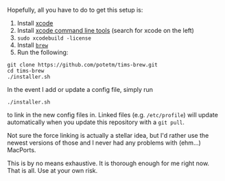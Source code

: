 Hopefully, all you have to do to get this setup is:
  1. Install [xcode](https://developer.apple.com/xcode/)
  2. Install [xcode command line tools](https://developer.apple.com/downloads/index.action) (search for xcode on the left)
  3. `sudo xcodebuild -license`
  4. Install [`brew`](http://brew.sh/)
  5. Run the following:

```
git clone https://github.com/potetm/tims-brew.git
cd tims-brew
./installer.sh
```

In the event I add or update a config file, simply run

```
./installer.sh
```

to link in the new config files in.  Linked files (e.g. `/etc/profile`) will
update automatically when you update this repository with a `git pull`.

Not sure the force linking is actually a stellar idea, but I'd rather use
the newest versions of those and I never had any problems with (ehm...) MacPorts.

This is by no means exhaustive.  It is thorough enough for me right now.
That is all.  Use at your own risk.
